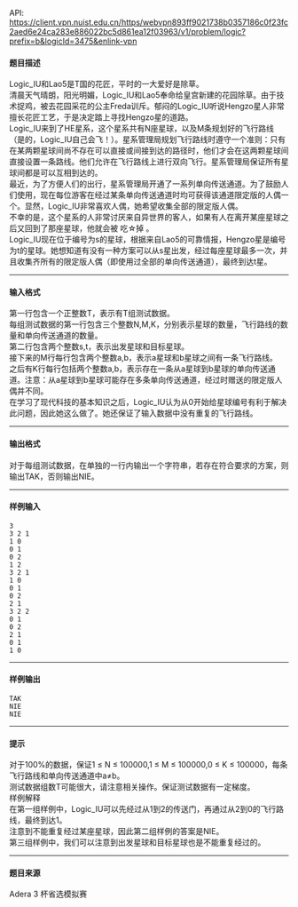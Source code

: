 API: https://client.vpn.nuist.edu.cn/https/webvpn893ff9021738b0357186c0f23fc2aed6e24ca283e886022bc5d861ea12f03963/v1/problem/logic?prefix=b&logicId=3475&enlink-vpn

#### 题目描述

Logic\_IU和Lao5是T国的花匠，平时的一大爱好是除草。  
清晨天气晴朗，阳光明媚，Logic\_IU和Lao5奉命给皇宫新建的花园除草。由于技术捉鸡，被去花园采花的公主Freda训斥。郁闷的Logic\_IU听说Hengzo星人非常擅长花匠工艺，于是决定踏上寻找Hengzo星的道路。  
Logic\_IU来到了HE星系，这个星系共有N座星球，以及M条规划好的飞行路线（是的，Logic\_IU自己会飞！）。星系管理局规划飞行路线时遵守一个准则：只有在某两颗星球间尚不存在可以直接或间接到达的路径时，他们才会在这两颗星球间直接设置一条路线。他们允许在飞行路线上进行双向飞行。星系管理局保证所有星球间都是可以互相到达的。  
最近，为了方便人们的出行，星系管理局开通了一系列单向传送通道。为了鼓励人们使用，现在每位游客在经过某条单向传送通道时均可获得该通道限定版的人偶一个。显然，Logic\_IU非常喜欢人偶，她希望收集全部的限定版人偶。  
不幸的是，这个星系的人非常讨厌来自异世界的客人，如果有人在离开某座星球之后又回到了那座星球，他就会被 吃☆掉 。  
Logic\_IU现在位于编号为s的星球，根据来自Lao5的可靠情报，Hengzo星是编号为t的星球。她想知道有没有一种方案可以从s星出发，经过每座星球最多一次，并且收集齐所有的限定版人偶（即使用过全部的单向传送通道），最终到达t星。  

---

#### 输入格式

第一行包含一个正整数T，表示有T组测试数据。  
每组测试数据的第一行包含三个整数N,M,K，分别表示星球的数量，飞行路线的数量和单向传送通道的数量。  
第二行包含两个整数s,t，表示出发星球和目标星球。  
接下来的M行每行包含两个整数a,b，表示a星球和b星球之间有一条飞行路线。  
之后有K行每行包括两个整数a,b，表示存在一条从a星球到b星球的单向传送通道。注意：从a星球到b星球可能存在多条单向传送通道，经过时赠送的限定版人偶并不同。  
在学习了现代科技的基本知识之后，Logic\_IU认为从0开始给星球编号有利于解决此问题，因此她这么做了。她还保证了输入数据中没有重复的飞行路线。  

---

#### 输出格式

对于每组测试数据，在单独的一行内输出一个字符串，若存在符合要求的方案，则输出TAK，否则输出NIE。  

---

#### 样例输入
```
3
3 2 1
1 0
0 1
0 2
1 2
3 2 1
1 0
0 1
0 2
2 1
3 2 2
0 1
0 2
2 1
0 1
1 0

```

---

#### 样例输出
```
TAK
NIE
NIE

```

---

#### 提示

对于100%的数据，保证1 ≤ N ≤ 100000,1 ≤ M ≤ 100000,0 ≤ K ≤ 100000，每条飞行路线和单向传送通道中a≠b。  
测试数据组数T可能很大，请注意相关操作。保证测试数据有一定梯度。  
样例解释  
在第一组样例中，Logic\_IU可以先经过从1到2的传送门，再通过从2到0的飞行路线，最终到达1。  
注意到不能重复经过某座星球，因此第二组样例的答案是NIE。  
第三组样例中，我们可以注意到出发星球和目标星球也是不能重复经过的。

---

#### 题目来源

Adera 3 杯省选模拟赛